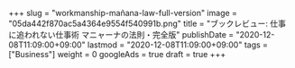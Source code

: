 +++
slug = "workmanship-mañana-law-full-version"
image = "05da442f870ac5a4364e9554f540991b.png"
title = "ブックレビュー: 仕事に追われない仕事術 マニャーナの法則・完全版"
publishDate = "2020-12-08T11:09:00+09:00"
lastmod = "2020-12-08T11:09:00+09:00"
tags = ["Business"]
weight = 0
googleAds = true
draft = true
+++